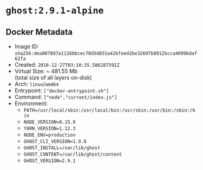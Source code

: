 # `ghost:2.9.1-alpine`

## Docker Metadata

- Image ID: `sha256:dea007897a1126bbcec70d5d831e42bfeed2be32697b8912bcca4099bdaf62fa`
- Created: `2018-12-27T03:10:35.586287591Z`
- Virtual Size: ~ 481.55 Mb  
  (total size of all layers on-disk)
- Arch: `linux`/`amd64`
- Entrypoint: `["docker-entrypoint.sh"]`
- Command: `["node","current/index.js"]`
- Environment:
  - `PATH=/usr/local/sbin:/usr/local/bin:/usr/sbin:/usr/bin:/sbin:/bin`
  - `NODE_VERSION=8.15.0`
  - `YARN_VERSION=1.12.3`
  - `NODE_ENV=production`
  - `GHOST_CLI_VERSION=1.9.8`
  - `GHOST_INSTALL=/var/lib/ghost`
  - `GHOST_CONTENT=/var/lib/ghost/content`
  - `GHOST_VERSION=2.9.1`
